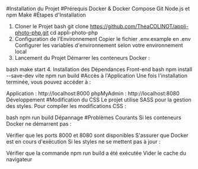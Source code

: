 #Installation du Projet
#Prérequis
Docker & Docker Compose
Git
Node.js et npm
Make
#Étapes d'Installation
1. Cloner le Projet
bash
git clone https://github.com/TheaCOLINOT/appli-photo-php.git
cd appli-photo-php
2. Configuration de l'Environnement
Copier le fichier .env.example en .env
Configurer les variables d'environnement selon votre environnement local
3. Lancement du Projet
Démarrer les conteneurs Docker :

bash
make start
4. Installation des Dépendances Front-end
bash
npm install --save-dev vite
npm run build
#Accès à l'Application
Une fois l'installation terminée, vous pouvez accéder à :

Application : http://localhost:8000
phpMyAdmin : http://localhost:8080
Développement
#Modification du CSS
Le projet utilise SASS pour la gestion des styles. Pour compiler les modifications CSS :

bash
npm run build
Dépannage
#Problèmes Courants
Si les conteneurs Docker ne démarrent pas :

Vérifier que les ports 8000 et 8080 sont disponibles
S'assurer que Docker est en cours d'exécution
Si les styles ne se mettent pas à jour :

Vérifier que la commande npm run build a été exécutée
Vider le cache du navigateur
